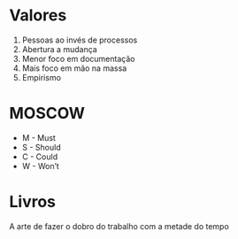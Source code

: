# Valores
1. Pessoas ao invés de processos
2. Abertura a mudança 
3. Menor foco em documentação 
4. Mais foco em mão na massa
5. Empirismo

# MOSCOW
- M - Must
- S - Should
- C - Could
- W - Won’t

# Livros
A arte de fazer o dobro do trabalho com a metade do tempo